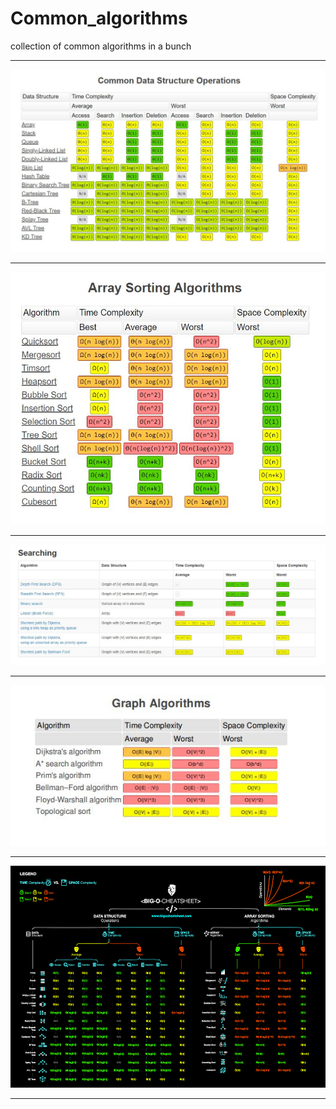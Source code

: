 # Common_algorithms
collection of common algorithms in a bunch
<hr>
<img src="static/common_datastructure_TC.JPG"><hr>
<img src="static/sorting_algo.JPG"><hr>
<img src="static/searching_algos.jfif"><hr>
<img src="static/graph_algo.JPG"><hr>
<img src="static/big-o-cheat-sheet-poster.png"><hr>
